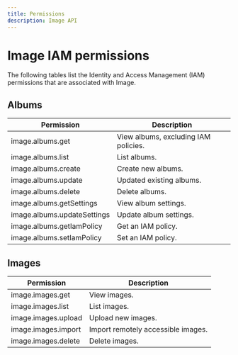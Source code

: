 ```yaml
---
title: Permissions
description: Image API
---
```


# Image IAM permissions

The following tables list the Identity and Access Management (IAM) permissions that are associated with Image.

## Albums

| Permission | Description |
| --- | --- |
| image.albums.get | View albums, excluding IAM policies. |
| image.albums.list | List albums. |
| image.albums.create | Create new albums. |
| image.albums.update | Updated existing albums. |
| image.albums.delete | Delete albums. |
| image.albums.getSettings | View album settings. |
| image.albums.updateSettings | Update album settings. |
| image.albums.getIamPolicy | Get an IAM policy. |
| image.albums.setIamPolicy | Set an IAM policy. |

## Images

| Permission | Description |
| --- | --- |
| image.images.get | View images. |
| image.images.list | List images. |
| image.images.upload | Upload new images. |
| image.images.import | Import remotely accessible images. |
| image.images.delete | Delete images. |
